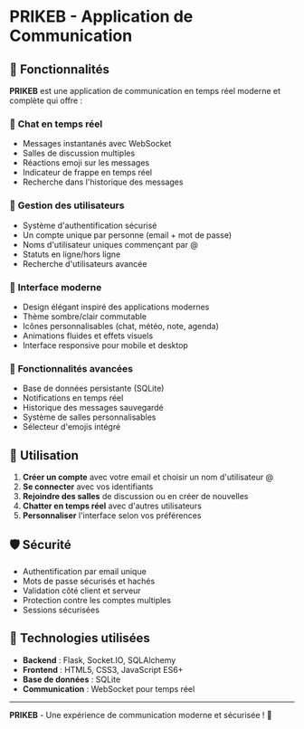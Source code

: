 # PRIKEB - Application de Communication

## 🌟 Fonctionnalités

**PRIKEB** est une application de communication en temps réel moderne et complète qui offre :

### 💬 **Chat en temps réel**
- Messages instantanés avec WebSocket
- Salles de discussion multiples
- Réactions emoji sur les messages
- Indicateur de frappe en temps réel
- Recherche dans l'historique des messages

### 👥 **Gestion des utilisateurs**
- Système d'authentification sécurisé
- Un compte unique par personne (email + mot de passe)
- Noms d'utilisateur uniques commençant par @
- Statuts en ligne/hors ligne
- Recherche d'utilisateurs avancée

### 🎨 **Interface moderne**
- Design élégant inspiré des applications modernes
- Thème sombre/clair commutable
- Icônes personnalisables (chat, météo, note, agenda)
- Animations fluides et effets visuels
- Interface responsive pour mobile et desktop

### 🔧 **Fonctionnalités avancées**
- Base de données persistante (SQLite)
- Notifications en temps réel
- Historique des messages sauvegardé
- Système de salles personnalisables
- Sélecteur d'emojis intégré

## 🚀 **Utilisation**

1. **Créer un compte** avec votre email et choisir un nom d'utilisateur @
2. **Se connecter** avec vos identifiants
3. **Rejoindre des salles** de discussion ou en créer de nouvelles
4. **Chatter en temps réel** avec d'autres utilisateurs
5. **Personnaliser** l'interface selon vos préférences

## 🛡️ **Sécurité**

- Authentification par email unique
- Mots de passe sécurisés et hachés
- Validation côté client et serveur
- Protection contre les comptes multiples
- Sessions sécurisées

## 🎯 **Technologies utilisées**

- **Backend** : Flask, Socket.IO, SQLAlchemy
- **Frontend** : HTML5, CSS3, JavaScript ES6+
- **Base de données** : SQLite
- **Communication** : WebSocket pour temps réel

---

**PRIKEB** - Une expérience de communication moderne et sécurisée ! 🎉